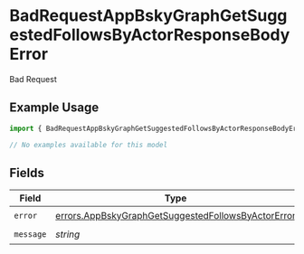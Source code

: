 # BadRequestAppBskyGraphGetSuggestedFollowsByActorResponseBodyError

Bad Request

## Example Usage

```typescript
import { BadRequestAppBskyGraphGetSuggestedFollowsByActorResponseBodyError } from "@speakeasy-api/bluesky/models/errors";

// No examples available for this model
```

## Fields

| Field                                                                                                                    | Type                                                                                                                     | Required                                                                                                                 | Description                                                                                                              |
| ------------------------------------------------------------------------------------------------------------------------ | ------------------------------------------------------------------------------------------------------------------------ | ------------------------------------------------------------------------------------------------------------------------ | ------------------------------------------------------------------------------------------------------------------------ |
| `error`                                                                                                                  | [errors.AppBskyGraphGetSuggestedFollowsByActorError](../../models/errors/appbskygraphgetsuggestedfollowsbyactorerror.md) | :heavy_check_mark:                                                                                                       | N/A                                                                                                                      |
| `message`                                                                                                                | *string*                                                                                                                 | :heavy_check_mark:                                                                                                       | N/A                                                                                                                      |